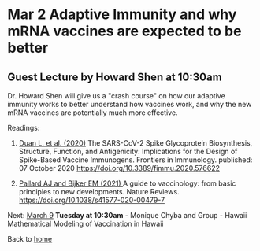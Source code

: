 # Mar 2 Adaptive Immunity and why mRNA vaccines are expected to be better  

## Guest Lecture by Howard Shen at 10:30am

Dr. Howard Shen will give us a "crash course" on how our adaptive immunity works to better understand how vaccines work, and why the new mRNA vaccines are potentially much more effective.  

Readings:
1. [Duan L. et al. (2020)](Duan_2020_Frontiers_in_Immunology.pdf) The SARS-CoV-2 Spike Glycoprotein Biosynthesis, Structure, Function, and Antigenicity: Implications for
the Design of Spike-Based Vaccine Immunogens. Frontiers in Immunology. published: 07 October 2020 https://doi.org/10.3389/fimmu.2020.576622  

2. [Pallard AJ and Bijker EM (2021) ](Pollard_2021_Nature_Reviews_Immunology.pdf) A guide to vaccinology: from basic principles to new developments. Nature Reviews. https://doi.org/10.1038/s41577-020-00479-7  



Next: [March 9](./Mar_9) **Tuesday at 10:30am** - Monique Chyba and Group - Hawaii Mathematical Modeling of Vaccination in Hawaii  

Back to [home](..)  
